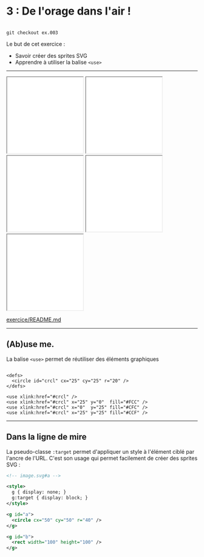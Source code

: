 <!-- .slide: data-background-image="slides/img/bg/orage.jpg" -->
# 3 : De l'orage dans l'air !

<pre><code class="bash hljs" data-trim data-noescape>
git checkout ex.003
</code></pre>

Le but de cet exercice :

* Savoir créer des sprites SVG
* Apprendre à utiliser la balise `<use>`

---

<iframe style="width:200px; height:200px" src="slides/img/cloud.svg#sunny"></iframe>
<iframe style="width:200px; height:200px" src="slides/img/cloud.svg#mitigated"></iframe>
<iframe style="width:200px; height:200px" src="slides/img/cloud.svg#cloudy"></iframe>
<iframe style="width:200px; height:200px" src="slides/img/cloud.svg#rainy"></iframe>
<iframe style="width:200px; height:200px" src="slides/img/cloud.svg#stormy"></iframe>


[exercice/README.md](exercice/README.md)

---

## (Ab)use me.

La balise `<use>` permet de réutiliser des éléments&nbsp;graphiques

<pre><code class="xml hljs"  data-line-numbers="5-8" data-trim data-noescape>
&lt;defs&gt;
  &lt;circle id="crcl" cx="25" cy="25" r="20" /&gt;
&lt;/defs&gt;

&lt;use xlink:href="#crcl" /&gt;
&lt;use xlink:href="#crcl" x="25" y="0"  fill="#FCC" /&gt;
&lt;use xlink:href="#crcl" x="0"  y="25" fill="#CFC" /&gt;
&lt;use xlink:href="#crcl" x="25" y="25" fill="#CCF" /&gt;
</code></pre>

---

## Dans la ligne de mire

La pseudo-classe `:target` permet d'appliquer un style à l'élément ciblé par l'ancre de l'URL. C'est son usage qui permet facilement de créer des sprites SVG :

```xml
<!-- image.svg#a -->

<style>
  g { display: none; }
  g:target { display: block; }
</style>

<g id="a">
  <circle cx="50" cy="50" r="40" />
</g>

<g id="b">
  <rect width="100" height="100" />
</g>
```
